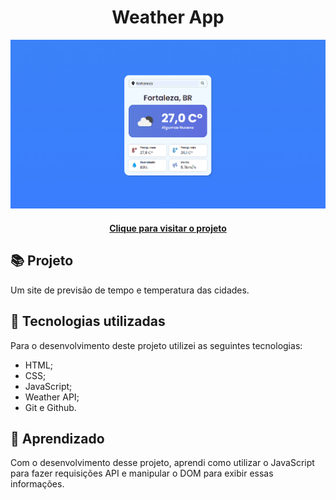 <h1 align="center">
  Weather App
</h1>

![Resultado final do projeto](.github/preview.png)

<h4 align="center"><a href="https://juniorod99.github.io/weather-api/" target="_blank">Clique para visitar o projeto</a></h4>

## 📚 Projeto

Um site de previsão de tempo e temperatura das cidades.

## 💼 Tecnologias utilizadas

Para o desenvolvimento deste projeto utilizei as seguintes tecnologias:

- HTML;
- CSS;
- JavaScript;
- Weather API;
- Git e Github.

## 🤯 Aprendizado

Com o desenvolvimento desse projeto, aprendi como utilizar o JavaScript para fazer requisições API e manipular o DOM para exibir essas informações.
